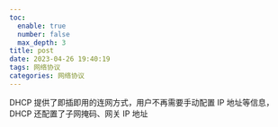 ```yaml
---
toc:
  enable: true
  number: false
  max_depth: 3
title: post
date: 2023-04-26 19:40:19
tags: 网络协议
categories: 网络协议
---
```


DHCP 提供了即插即用的连网方式，用户不再需要手动配置 IP 地址等信息，DHCP 还配置了子网掩码、网关 IP 地址